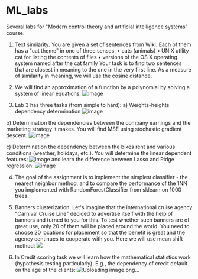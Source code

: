 # ML_labs
Several labs for "Modern control theory and artificial intelligence systems" course.

1. Text similarity.
You are given a set of sentences  from Wiki. Each of them has a "cat theme" in one of three senses:
• cats (animals)
• UNIX utility cat for listing the contents of files
• versions of the OS X operating system named after the cat family
Your task is to find two sentences that are closest in meaning to the one in the very first line. As a measure of similarity in meaning, we will use the cosine distance. 

2. We will find an approximation of a function by a polynomial by solving a system of linear equations. 
![image](https://user-images.githubusercontent.com/67582707/150068835-890947c1-b123-4735-a4bd-eb11e7b215f1.png)

3. Lab 3 has three tasks (from simple to hard):
a) Weights-heights dependency determination
![image](https://user-images.githubusercontent.com/67582707/150068980-8a902829-5401-405f-972e-1d04aa78170f.png)

b) Determination the dependencies between the company earnings and the marketing strategy it makes.
You will find MSE using stochastic gradient descent.
![image](https://user-images.githubusercontent.com/67582707/150069235-7ccd85eb-43c2-4180-bda4-535aa4499e90.png)

c) Determination the dependency between the bikes rent and various conditions (weather, holidays, etc.).
You will determine the linear dependent features:
![image](https://user-images.githubusercontent.com/67582707/150069452-de64fa30-337f-4346-b905-b1ecfe59a044.png)
and learn the difference between Lasso and Ridge regression:
![image](https://user-images.githubusercontent.com/67582707/150070277-598d90e1-7e38-4b5c-bd26-f6a07eaeb0e0.png)

4. The goal of the assignment is to implement the simplest classifier - the nearest neighbor method, and to compare the performance of the 1NN you implemented with RandomForestClassifier from sklearn on 1000 trees. 

5. Banners clusterization.
Let's imagine that the international cruise agency "Carnival Cruise Line" decided to advertise itself with the help of banners and turned to you for this. To test whether such banners are of great use, only 20 of them will be placed around the world. You need to choose 20  locations for placement so that the benefit is great and the agency continues to cooperate with you. 
Here we will use mean shift method:
![](mean_shift_2.gif)

6. In Credit scoring task we will learn how the mathematical statistics work (hypothesis testing particularly).
E.g., the dependency of credit default on the age of the clients:
![Uploading image.png…]()



